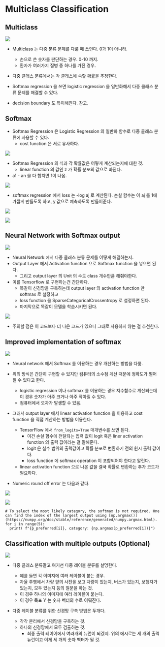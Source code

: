 # Multiclass Classification

## Multiclass

![](../images/multiclass%20classification%20example.png)

- Multiclass 는 다중 분류 문제를 다룰 때 쓰인다. 0과 1이 아니라.
  - 손으로 쓴 숫자를 판단하는 경우. 0-10 까지.
  - 환자가 여러가지 질병 중 하나를 가진 경우.
- 다중 클래스 분류에서는 각 클래스에 속할 확률을 추정한다.
- Softmax regression 을 쓰면 logistic regression 을 일반화해서 다중 클래스 분류 문제를 해결할 수 있다.

- decision boundary 도 특이해진다. 참고.

## Softmax

- Softmax Regression 은 Logistic Regression 의 일반화 함수로 다중 클래스 분류에 사용할 수 있다.
  - cost function 은 서로 유사하다.

![](../images/softmax%20regression.png)

- Softmax Regression 의 식과 각 확률값은 어떻게 계산되는지에 대한 것.
  - linear function 의 값인 z 가 확률 분포의 값으로 바뀐다.
- a1 - an 을 다 합치면 1이 나옴.

![](../images/softmax%20regression%20cost%20funciton.png)

- softmax regression 에서 loss 는 -log aj 로 계산된다. 손실 함수는 이 aj 를 1에 가깝게 만들도록 하고, y 값으로 예측하도록 만들어준다.

![](../images/softmax%20function%20math%20expression.png)

![](../images/softmax%20cost%20function.png)

## Neural Network with Softmax output

![](../images/neural%20network%20with%20softmax%20output.png)

- Neural Network 에서 다중 클래스 분류 문제를 어떻게 해결하는지.
- Output Layer 에서 Activation function 으로 Softmax function 을 넣으면 된다.
  - 그리고 output layer 의 Unit 의 수도 class 개수만큼 해줘야한다.
- 이를 Tensorflow 로 구현하는건 간단하다. 
  - 똑같이 신경망을 구축하는데 output layer 의 activation function 만 softmax 로 설정하고
  - loss function 을 SparseCategoricalCrossentropy 로 설정하면 된다.
  - 마지막으로 똑같이 모델을 학습시키면 된다.

![](../images/softmax%20tensorflow%20code%20version%201.png)

- 주의할 점은 이 코드보다 더 나은 코드가 있으니 그대로 사용하지 않는 걸 추천한다.

## Improved implementation of softmax

![](../images/improved%20softmax%20in%20tensorflow.png)

- Neural network 에서 Softmax 를 이용하는 경우 개선하는 방법을 다룸.
- 위의 방식은 간단히 구현할 수 있지만 컴퓨터의 소수점 계산 때문에 정확도가 떨어질 수 있다고 한다.
  - logistic regression 이나 softmax 를 이용하는 경우 지수함수로 계산되는데 이 경우 숫자가 아주 크거나 아주 작아질 수 있다. 
  - 컴퓨터에서 오차가 발생할 수 있음.
- 그래서 output layer 에서 linear activation function 을 이용하고 cost function 을 직접 계산하는 방법을 이용한다.
  - TensorFlow 에서 `from_logits=True` 매개변수를 쓰면 된다.
    - 이건 손실 함수에 전달되는 입력 값이 logit 혹은 liner activation function 의 출력 값이라는 걸 말해준다.
    - logit 은 실수 범위의 출력값이고 확률 분포로 변환하기 전의 원시 출력 값이다.
    - loss function 에 softmax operation 이 포함되어야 한다고 알린다.
  - linear activation function 으로 나온 값을 결국 확률로 변환하는 추가 코드가 필요하다.

- Numeric round off error 는 다음과 같다. 

![](../images/numeric%20round%20off%20error.png)

![](../images/improved%20sigmoid%20in%20tensorflow.png)

```jupyterpython
# To select the most likely category, the softmax is not required. One can find the index of the largest output using [np.argmax()](https://numpy.org/doc/stable/reference/generated/numpy.argmax.html).
for i in range(5):
  print( f"{p_preferred[i]}, category: {np.argmax(p_preferred[i])}")
```

## Classification with multiple outputs (Optional)

![](../images/Multi-lable%20classification.png)

- 다중 클래스 분류말고 여기선 다중 레이블 분류를 설명한다.
  - 예를 들면 각 이미지에 여러 레이블이 붙는 경우. 
  - 자율 주행에서 차량 앞의 사진을 보고 차량이 있는지, 버스가 있는지, 보행자가 있는지, 모두 있는지 등의 질문을 하는 것.
  - 이 경우 하나의 이미지에 여러 레이블이 붙는다.
  - 이 경우 목표 Y 는 숫자 벡터의 수로 이뤄진다.

- 다중 레이블 분류를 위한 신경망 구축 방법은 두개다. 
  - 각각 분리해서 신경망을 구축하는 것.
  - 하나의 신경망에서 모두 검출하는 것.
    - 최종 출력 레이어에서 여러개의 뉴런이 되겠지. 위의 에시로는 세 개의 출력 뉴런이고 이게 세 개의 숫자 벡터가 될 것.
